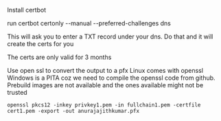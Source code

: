 Install certbot

run 
 certbot certonly --manual --preferred-challenges dns

 This will ask you to enter a TXT record under your dns.
 Do that and it will create the certs for you

 The certs are only valid for 3 months


 Use open ssl to convert the output to a pfx
 Linux comes with openssl
 Windows is a PITA coz we need to compile the openssl code from github. Prebuild images are not available and the ones available might not be trusted

 ```
openssl pkcs12 -inkey privkey1.pem -in fullchain1.pem -certfile cert1.pem -export -out anurajajithkumar.pfx
 ```